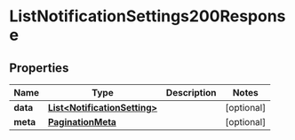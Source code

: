 

# ListNotificationSettings200Response


## Properties

| Name | Type | Description | Notes |
|------------ | ------------- | ------------- | -------------|
|**data** | [**List&lt;NotificationSetting&gt;**](NotificationSetting.md) |  |  [optional] |
|**meta** | [**PaginationMeta**](PaginationMeta.md) |  |  [optional] |



